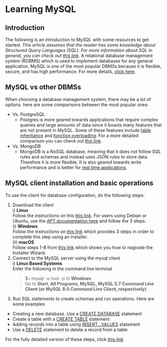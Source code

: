 # Learning MySQL

## Introduction

The following is an introduction to MySQL with some resources to get started. *This article assumes that the reader has some knowledge about Structured Query Languages (SQL). For more information about SQL in general, you can check out [this link](https://www.postgresqltutorial.com/postgresql-tutorial/postgresql-vs-mysql/)*. A relational database management system (RDBMS) which is used to implement databases for any general application. MySQL is one of the most popular DBMSs because it is flexible, secure, and has high performance. For more details, [click here](https://www.hostinger.com/tutorials/what-is-mysql).

## MySQL vs other DBMSs

When choosing a database management system, there may be a lot of options. here are some comparisons between the most popular ones:

* Vs. PostgreSQL
  * Postgres is more geared towards applications that require complex queries and large amounts of data since it boasts many features that are not present in MySQL. Some of these features include [table inheritance](https://www.postgresql.org/docs/7.2/inherit.html) and [function overloading](https://www.postgresql.org/docs/current/xfunc-overload.html). For a more detailed comparison you can check out [this link](https://www.integrate.io/blog/postgresql-vs-mysql-which-one-is-better-for-your-use-case/).
* Vs. MongoDB
  * MongoDB is a NoSQL database, meaning that it does not follow SQL rules and schemas and instead uses JSON rules to store data. Therefore it is more flexible. It is also geared towards write performance and is better for [real time applications](https://www.simplilearn.com/tutorials/mongodb-tutorial/mongodb-vs-mysql#:~:text=MySQL%20is%20an%20excellent%20choice,and%20other%20types%20of%20applications.)

## MySQL client installation and basic operations

To use the client for database configuration, do the following steps:
1) Download the client <br />
  i) **Linux** <br />
    Follow the instructions on this [this link](https://dev.mysql.com/doc/refman/8.0/en/linux-installation.html). For users using Debian or Ubuntu, use the [APT documentation here](https://dev.mysql.com/doc/mysql-apt-repo-quick-guide/en/#apt-repo-fresh-install) and follow the 3 steps. <br />
  ii) **Windows** <br />
    Follow the instructions on [this link](https://dev.mysql.com/doc/refman/5.7/en/windows-installation.html#windows-installation-simple) which provides 3 steps in order to complete this step using an installer. <br />
  iii) **macOS** <br />
    Follow steps 1-8 from [this link](https://dev.mysql.com/doc/refman/8.0/en/macos-installation-pkg.html) which shows you how to nagivate the Installer Wizard.
2) Connect to the MySQL server using the mysql client <br />
  i) **Linux Based Systems** <br />
    Enter the following in the command line terminal <br />
    > $`>` mysql -u root -p
  ii) **Windows** <br />
    Go to **Start, All Programs, MySQL, MySQL 5.7 Command Line Client (or MySQL 8.0 Command Line Client, respectively)**
3) Run SQL statements to create schemas and run operations. Here are some examples
  * Creating a new database.  Use a [CREATE DATABASE](https://dev.mysql.com/doc/refman/8.0/en/show-databases.html) statement
  * Create a table with a [CREATE TABLE](https://dev.mysql.com/doc/refman/8.0/en/create-table.html) statement
  * Adding records into a table using [INSERT...VALUES](https://dev.mysql.com/doc/refman/8.0/en/insert.html) statement
  * Use a [DELETE](https://dev.mysql.com/doc/refman/8.0/en/delete.html) statement to delete a record from a table

For the fully detailed version of these steps, click [this link](https://dev.mysql.com/doc/mysql-getting-started/en/)



